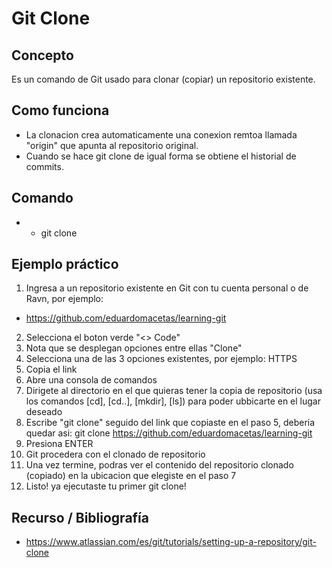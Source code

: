 # Git Clone

## Concepto

Es un comando de Git usado para clonar (copiar) un repositorio existente.

## Como funciona

- La clonacion crea automaticamente una conexion remtoa llamada "origin" que apunta al repositorio original.
- Cuando se hace git clone de igual forma se obtiene el historial de commits.

## Comando

+ - git clone

## Ejemplo práctico

1. Ingresa a un repositorio existente en Git con tu cuenta personal o de Ravn, por ejemplo:

- https://github.com/eduardomacetas/learning-git

2. Selecciona el boton verde "<> Code"
3. Nota que se desplegan opciones entre ellas "Clone"
4. Selecciona una de las 3 opciones existentes, por ejemplo: HTTPS
5. Copia el link
6. Abre una consola de comandos
7. Dirigete al directorio en el que quieras tener la copia de repositorio (usa los comandos [cd], [cd..], [mkdir], [ls]) para poder ubbicarte en el lugar deseado
8. Escribe "git clone" seguido del link que copiaste en el paso 5, deberia quedar asi: git clone https://github.com/eduardomacetas/learning-git
9. Presiona ENTER
10. Git procedera con el clonado de repositorio
11. Una vez termine, podras ver el contenido del repositorio clonado (copiado) en la ubicacion que elegiste en el paso 7
12. Listo! ya ejecutaste tu primer git clone!

## Recurso / Bibliografía
- https://www.atlassian.com/es/git/tutorials/setting-up-a-repository/git-clone